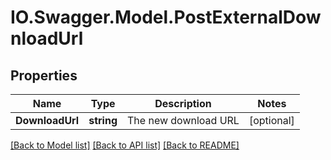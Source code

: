 # IO.Swagger.Model.PostExternalDownloadUrl
## Properties

Name | Type | Description | Notes
------------ | ------------- | ------------- | -------------
**DownloadUrl** | **string** | The new download URL | [optional] 

[[Back to Model list]](../README.md#documentation-for-models) [[Back to API list]](../README.md#documentation-for-api-endpoints) [[Back to README]](../README.md)

